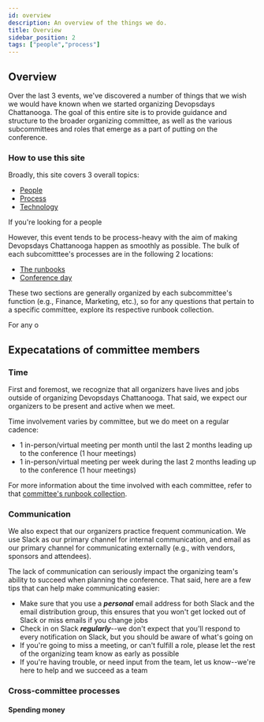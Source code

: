 ```yaml
---
id: overview
description: An overview of the things we do.
title: Overview
sidebar_position: 2
tags: ["people","process"]
---
```


## Overview

Over the last 3 events, we've discovered a number of things that we wish we would have known when we started organizing Devopsdays Chattanooga. The goal of this entire site is to provide guidance and structure to the broader organizing committee, as well as the various subcommittees and roles that emerge as a part of putting on the conference.

### How to use this site

Broadly, this site covers 3 overall topics:

* [People][people-tag]
* [Process][process-tag]
* [Technology][technology-tag]

If you're looking for a people

However, this event tends to be process-heavy with the aim of making Devopsdays Chattanooga happen as smoothly as possible. The bulk of each subcomitttee's processes are in the following 2 locations:

* [The runbooks][runbooks]
* [Conference day][conference-day]

These two sections are generally organized by each subcommittee's function (e.g., Finance, Marketing, etc.), so for any questions that pertain to a specific committee, explore its respective runbook collection.

For any o

## Expecatations of committee members

### Time

First and foremost, we recognize that all organizers have lives and jobs outside of organizing Devopsdays Chattanooga. That said, we expect our organizers to be present and active when we meet.

Time involvement varies by committee, but we do meet on a regular cadence:

* 1 in-person/virtual meeting per month until the last 2 months leading up to the conference (1 hour meetings)
* 1 in-person/virtual meeting per week during the last 2 months leading up to the conference (1 hour meetings)

For more information about the time involved with each committee, refer to that [committee's runbook collection][runbooks].

### Communication

We also expect that our organizers practice frequent communication. We use Slack as our primary channel for internal communication, and email as our primary channel for communicating externally (e.g., with vendors, sponsors and attendees).

The lack of communication can seriously impact the organizing team's ability to succeed when planning the conference. That said, here are a few tips that can help make communicating easier:

* Make sure that you use a ***personal*** email address for both Slack and the email distribution group, this ensures that you won't get locked out of Slack or miss emails if you change jobs
* Check in on Slack ***regularly***--we don't expect that you'll respond to every notification on Slack, but you should be aware of what's going on
* If you're going to miss a meeting, or can't fulfill a role, please let the rest of the organizing team know as early as possible
* If you're having trouble, or need input from the team, let us know--we're here to help and we succeed as a team


### Cross-committee processes

#### Spending money

<!--LINKS-->

[finance]: ./category/finance-committee
[locals]: ./category/locals-committee
[marketing]: ./category/marketing-committee
[registration]: ./category/registration-committee
[speakers]: ./category/speaker-committee
[sponsors]: ./category/sponsor-committee
[swag]: ./category/swag-committee
[technology]: ./category/technology-committee
[volunteers]: ./category/volunteer-committee
[welcome]: ./welcome
[runbooks]: ./category/runbooks
[conference-day]: ./category/conference-day
[technology-tag]: ./tags/technology
[process-tag]: ./tags/process
[people-tag]: ./tags/people